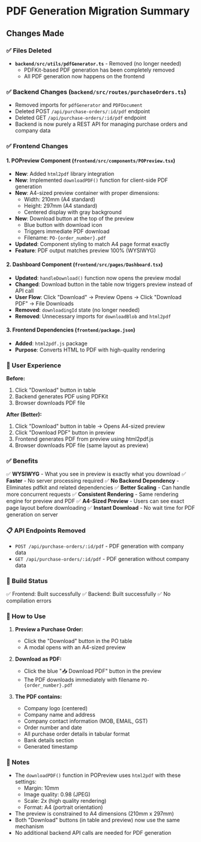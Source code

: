 # PDF Generation Migration Summary

## Changes Made

### ✅ Files Deleted
- **`backend/src/utils/pdfGenerator.ts`** - Removed (no longer needed)
  - PDFKit-based PDF generation has been completely removed
  - All PDF generation now happens on the frontend

### ✅ Backend Changes (`backend/src/routes/purchaseOrders.ts`)
- Removed imports for `pdfGenerator` and `PDFDocument`
- Deleted POST `/api/purchase-orders/:id/pdf` endpoint
- Deleted GET `/api/purchase-orders/:id/pdf` endpoint
- Backend is now purely a REST API for managing purchase orders and company data

### ✅ Frontend Changes

#### 1. **POPreview Component** (`frontend/src/components/POPreview.tsx`)
- **New**: Added `html2pdf` library integration
- **New**: Implemented `downloadPDF()` function for client-side PDF generation
- **New**: A4-sized preview container with proper dimensions:
  - Width: 210mm (A4 standard)
  - Height: 297mm (A4 standard)
  - Centered display with gray background
- **New**: Download button at the top of the preview
  - Blue button with download icon
  - Triggers immediate PDF download
  - Filename: `PO-{order_number}.pdf`
- **Updated**: Component styling to match A4 page format exactly
- **Feature**: PDF output matches preview 100% (WYSIWYG)

#### 2. **Dashboard Component** (`frontend/src/pages/Dashboard.tsx`)
- **Updated**: `handleDownload()` function now opens the preview modal
- **Changed**: Download button in the table now triggers preview instead of API call
- **User Flow**: Click "Download" → Preview Opens → Click "Download PDF" → File Downloads
- **Removed**: `downloadingId` state (no longer needed)
- **Removed**: Unnecessary imports for `downloadBlob` and `html2pdf`

#### 3. **Frontend Dependencies** (`frontend/package.json`)
- **Added**: `html2pdf.js` package
- **Purpose**: Converts HTML to PDF with high-quality rendering

### 📱 User Experience

**Before:**
1. Click "Download" button in table
2. Backend generates PDF using PDFKit
3. Browser downloads PDF file

**After (Better):**
1. Click "Download" button in table → Opens A4-sized preview
2. Click "Download PDF" button in preview
3. Frontend generates PDF from preview using html2pdf.js
4. Browser downloads PDF file (same layout as preview)

### ✅ Benefits

✅ **WYSIWYG** - What you see in preview is exactly what you download
✅ **Faster** - No server processing required
✅ **No Backend Dependency** - Eliminates pdfkit and related dependencies
✅ **Better Scaling** - Can handle more concurrent requests
✅ **Consistent Rendering** - Same rendering engine for preview and PDF
✅ **A4-Sized Preview** - Users can see exact page layout before downloading
✅ **Instant Download** - No wait time for PDF generation on server

### 📋 API Endpoints Removed

- `POST /api/purchase-orders/:id/pdf` - PDF generation with company data
- `GET /api/purchase-orders/:id/pdf` - PDF generation without company data

### 🔧 Build Status

✅ Frontend: Built successfully
✅ Backend: Built successfully
✅ No compilation errors

### 🚀 How to Use

1. **Preview a Purchase Order:**
   - Click the "Download" button in the PO table
   - A modal opens with an A4-sized preview

2. **Download as PDF:**
   - Click the blue "📥 Download PDF" button in the preview
   - The PDF downloads immediately with filename `PO-{order_number}.pdf`

3. **The PDF contains:**
   - Company logo (centered)
   - Company name and address
   - Company contact information (MOB, EMAIL, GST)
   - Order number and date
   - All purchase order details in tabular format
   - Bank details section
   - Generated timestamp

### 📝 Notes

- The `downloadPDF()` function in POPreview uses `html2pdf` with these settings:
  - Margin: 10mm
  - Image quality: 0.98 (JPEG)
  - Scale: 2x (high quality rendering)
  - Format: A4 (portrait orientation)
- The preview is constrained to A4 dimensions (210mm x 297mm)
- Both "Download" buttons (in table and preview) now use the same mechanism
- No additional backend API calls are needed for PDF generation
